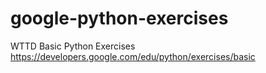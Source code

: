 # google-python-exercises
WTTD Basic Python Exercises https://developers.google.com/edu/python/exercises/basic
